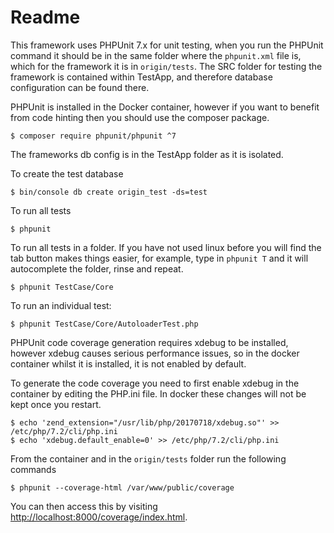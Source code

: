 # Readme 

This framework uses PHPUnit 7.x for unit testing, when you run the PHPUnit command it should be in the same folder where the `phpunit.xml` file is, which for the framework it is in `origin/tests`. The SRC folder for testing the framework is contained within TestApp, and therefore database configuration can be found there.

PHPUnit is installed in the Docker container, however if you want to benefit from code hinting then you should use the composer package.

```linux
$ composer require phpunit/phpunit ^7
```

The frameworks db config is in the TestApp folder as it is isolated.

To create the test database

```linux
$ bin/console db create origin_test -ds=test
```

To run all tests

```linux
$ phpunit
```

To run all tests in a folder. If you have not used linux before you will find the tab button makes things easier, for example, type in `phpunit T` and it will autocomplete the folder, rinse and repeat.

```linux
$ phpunit TestCase/Core
```

To run an individual test:

```linux
$ phpunit TestCase/Core/AutoloaderTest.php
```

PHPUnit code coverage generation requires xdebug to be installed, however xdebug causes
serious performance issues, so in the docker container whilst it is installed, it is not enabled by default.

To generate the code coverage you need to first enable xdebug in the container by editing the PHP.ini file. In docker these changes will not be kept once you restart.

```linux
$ echo 'zend_extension="/usr/lib/php/20170718/xdebug.so"' >> /etc/php/7.2/cli/php.ini
$ echo 'xdebug.default_enable=0' >> /etc/php/7.2/cli/php.ini
```

From the container and in the `origin/tests` folder run the following commands

```linux
$ phpunit --coverage-html /var/www/public/coverage
```

You can then access this by visiting [http://localhost:8000/coverage/index.html](http://localhost:8000/coverage/index.html).